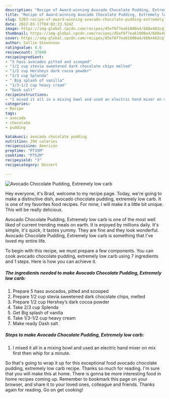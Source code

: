 ```yaml
---
description: "Recipe of Award-winning Avocado Chocolate Pudding, Extremely low carb"
title: "Recipe of Award-winning Avocado Chocolate Pudding, Extremely low carb"
slug: 5203-recipe-of-award-winning-avocado-chocolate-pudding-extremely-low-carb
date: 2022-03-17T04:02:23.924Z
image: https://img-global.cpcdn.com/recipes/d5ef6f7ea61000a4/680x482cq70/avocado-chocolate-pudding-extremely-low-carb-recipe-main-photo.jpg
thumbnail: https://img-global.cpcdn.com/recipes/d5ef6f7ea61000a4/680x482cq70/avocado-chocolate-pudding-extremely-low-carb-recipe-main-photo.jpg
cover: https://img-global.cpcdn.com/recipes/d5ef6f7ea61000a4/680x482cq70/avocado-chocolate-pudding-extremely-low-carb-recipe-main-photo.jpg
author: Sallie Stevenson
ratingvalue: 4.6
reviewcount: 37840
recipeingredient:
- "5 hass avocados pitted and scooped"
- "1/2 cup stevia sweetened dark chocolate chips melted"
- "1/2 cup Hersheys dark cocoa powder"
- "2/3 cup Splenda"
- " Big splash of vanilla"
- "1/3-1/2 cup heavy cream"
- "Dash salt"
recipeinstructions:
- "I mixed it all in a mixing bowl and used an electric hand mixer on mix first then whip for a minute."
categories:
- Recipe
tags:
- avocado
- chocolate
- pudding

katakunci: avocado chocolate pudding 
nutrition: 294 calories
recipecuisine: American
preptime: "PT35M"
cooktime: "PT52M"
recipeyield: "3"
recipecategory: Dessert

---
```



![Avocado Chocolate Pudding, Extremely low carb](https://img-global.cpcdn.com/recipes/d5ef6f7ea61000a4/680x482cq70/avocado-chocolate-pudding-extremely-low-carb-recipe-main-photo.jpg)

Hey everyone, it's Brad, welcome to my recipe page. Today, we're going to make a distinctive dish, avocado chocolate pudding, extremely low carb. It is one of my favorites food recipes. For mine, I will make it a little bit unique. This will be really delicious.



Avocado Chocolate Pudding, Extremely low carb is one of the most well liked of current trending meals on earth. It is enjoyed by millions daily. It's simple, it's quick, it tastes yummy. They are fine and they look wonderful. Avocado Chocolate Pudding, Extremely low carb is something that I've loved my entire life.


To begin with this recipe, we must prepare a few components. You can cook avocado chocolate pudding, extremely low carb using 7 ingredients and 1 steps. Here is how you can achieve it.

<!--inarticleads1-->

##### The ingredients needed to make Avocado Chocolate Pudding, Extremely low carb:

1. Prepare 5 hass avocados, pitted and scooped
1. Prepare 1/2 cup stevia sweetened dark chocolate chips, melted
1. Prepare 1/2 cup Hershey’s dark cocoa powder
1. Take 2/3 cup Splenda
1. Get  Big splash of vanilla
1. Take 1/3-1/2 cup heavy cream
1. Make ready Dash salt




<!--inarticleads2-->

##### Steps to make Avocado Chocolate Pudding, Extremely low carb:

1. I mixed it all in a mixing bowl and used an electric hand mixer on mix first then whip for a minute.




So that's going to wrap it up for this exceptional food avocado chocolate pudding, extremely low carb recipe. Thanks so much for reading. I'm sure that you will make this at home. There is gonna be more interesting food in home recipes coming up. Remember to bookmark this page on your browser, and share it to your loved ones, colleague and friends. Thanks again for reading. Go on get cooking!
